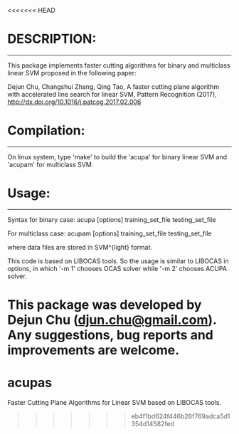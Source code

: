 <<<<<<< HEAD
# DESCRIPTION:
------------
This package implements faster cutting algorithms for binary and multiclass linear SVM proposed in the following paper:

Dejun Chu, Changshui Zhang, Qing Tao, A faster cutting plane algorithm with accelerated line search for linear SVM, Pattern Recognition (2017), http://dx.doi.org/10.1016/j.patcog.2017.02.006

# Compilation:
------------
On linux system, type 'make' to build the 'acupa' for binary linear SVM and 'acupam' for multiclass SVM.

# Usage:
------------
Syntax for binary case:
acupa [options] training_set_file testing_set_file

For multiclass case:
acupam [options] training_set_file testing_set_file

where data files are stored in SVM^{light} format.

This code is based on LIBOCAS tools. So the usage is similar to LIBOCAS in options, in which '-m 1' chooses OCAS solver while '-m 2' chooses ACUPA solver. 

This package was developed by Dejun Chu (djun.chu@gmail.com). Any suggestions, bug reports and improvements are welcome. 
=======
# acupas
Faster Cutting Plane Algorithms for Linear SVM based on LIBOCAS tools.
>>>>>>> eb4f1bd624f446b26f769adca5d1354d14582fed
